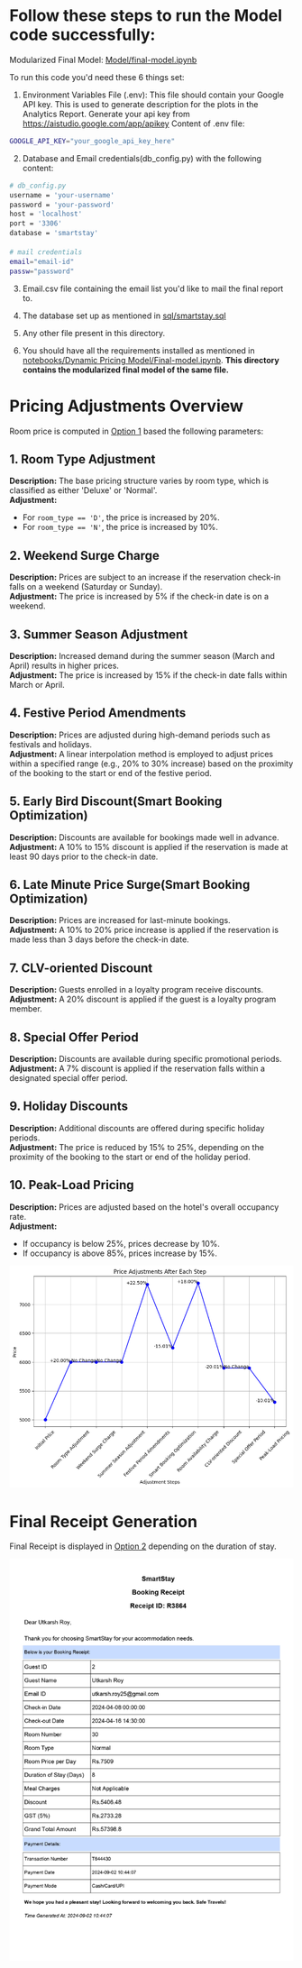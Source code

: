 # Follow these steps to run the Model code successfully:
 
Modularized Final Model: [Model/final-model.ipynb](https://github.com/im-ukr/SmartStay/blob/test/Model/final-model.ipynb)

To run this code you'd need these 6 things set:

1. Environment Variables File (.env):
This file should contain your Google API key. This is used to generate description for the plots in the Analytics Report. Generate your api key from https://aistudio.google.com/app/apikey
Content of .env file:
```sh
GOOGLE_API_KEY="your_google_api_key_here"
```
2. Database and Email credentials(db_config.py) with the following content:
```sh
# db_config.py
username = 'your-username'
password = 'your-password'
host = 'localhost'
port = '3306'
database = 'smartstay'

# mail credentials
email="email-id"
passw="password"
```

3. Email.csv file containing the email list you'd like to mail the final report to.

4. The database set up as mentioned in [sql/smartstay.sql](https://github.com/im-ukr/SmartStay/blob/test/sql/smartstay.sql)

5. Any other file present in this directory.

6. You should have all the requirements installed as mentioned in [notebooks/Dynamic Pricing Model/Final-model.ipynb](https://github.com/im-ukr/SmartStay/blob/test/notebooks/Dynamic%20Pricing%20Model/Final-model.ipynb). **This directory contains the modularized final model of the same file.**

# Pricing Adjustments Overview

Room price is computed in [Option 1](https://github.com/im-ukr/SmartStay/blob/test/Model/room_price_computation.py) based the following parameters:

## 1. Room Type Adjustment
**Description:** The base pricing structure varies by room type, which is classified as either 'Deluxe' or 'Normal'.  
**Adjustment:** 
- For `room_type == 'D'`, the price is increased by 20%. 
- For `room_type == 'N'`, the price is increased by 10%.

## 2. Weekend Surge Charge
**Description:** Prices are subject to an increase if the reservation check-in falls on a weekend (Saturday or Sunday).  
**Adjustment:** The price is increased by 5% if the check-in date is on a weekend.

## 3. Summer Season Adjustment
**Description:** Increased demand during the summer season (March and April) results in higher prices.  
**Adjustment:** The price is increased by 15% if the check-in date falls within March or April.

## 4. Festive Period Amendments
**Description:** Prices are adjusted during high-demand periods such as festivals and holidays.  
**Adjustment:** A linear interpolation method is employed to adjust prices within a specified range (e.g., 20% to 30% increase) based on the proximity of the booking to the start or end of the festive period.

## 5. Early Bird Discount(Smart Booking Optimization)
**Description:** Discounts are available for bookings made well in advance.  
**Adjustment:** A 10% to 15% discount is applied if the reservation is made at least 90 days prior to the check-in date.

## 6. Late Minute Price Surge(Smart Booking Optimization)
**Description:** Prices are increased for last-minute bookings.  
**Adjustment:** A 10% to 20% price increase is applied if the reservation is made less than 3 days before the check-in date.

## 7. CLV-oriented Discount
**Description:** Guests enrolled in a loyalty program receive discounts.  
**Adjustment:** A 20% discount is applied if the guest is a loyalty program member.

## 8. Special Offer Period
**Description:** Discounts are available during specific promotional periods.  
**Adjustment:** A 7% discount is applied if the reservation falls within a designated special offer period.

## 9. Holiday Discounts
**Description:** Additional discounts are offered during specific holiday periods.  
**Adjustment:** The price is reduced by 15% to 25%, depending on the proximity of the booking to the start or end of the holiday period.

## 10. Peak-Load Pricing
**Description:** Prices are adjusted based on the hotel's overall occupancy rate.  
**Adjustment:** 
- If occupancy is below 25%, prices decrease by 10%.
- If occupancy is above 85%, prices increase by 15%.

![parameters.png](https://github.com/im-ukr/SmartStay/blob/test/Model/assets/parameters.png)

# Final Receipt Generation 

Final Receipt is displayed in [Option 2](https://github.com/im-ukr/SmartStay/blob/test/Model/fetch_reservation_and_calculate.py) depending on the duration of stay.

![Final Receipt.jpg](https://github.com/im-ukr/SmartStay/blob/test/Model/assets/Booking_Receipt_2_page-0001.jpg)
